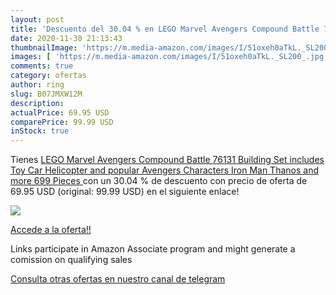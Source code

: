 ```yaml
---
layout: post
title: 'Descuento del 30.04 % en LEGO Marvel Avengers Compound Battle 761'
date: 2020-11-30 21:13:43
thumbnailImage: 'https://m.media-amazon.com/images/I/51oxeh0aTkL._SL200_.jpg'
images: [ 'https://m.media-amazon.com/images/I/51oxeh0aTkL._SL200_.jpg' ]
comments: true
category: ofertas
author: ring
slug: B07JMXW12M
description:
actualPrice: 69.95 USD
comparePrice: 99.99 USD
inStock: true
---
```


Tienes [LEGO Marvel Avengers Compound Battle 76131 Building Set includes Toy Car  Helicopter  and popular Avengers Characters Iron Man  Thanos and more  699 Pieces ](https://www.amazon.com/dp/B07JMXW12M/?tag=tolees-20) con un 30.04 % de descuento con precio de oferta de 69.95 USD (original: 99.99 USD) en el siguiente enlace!

[![](https://m.media-amazon.com/images/I/51oxeh0aTkL._SL200_.jpg)](https://www.amazon.com/dp/B07JMXW12M/?tag=tolees-20)

[Accede a la oferta!!](https://www.amazon.com/dp/B07JMXW12M/?tag=tolees-20)

Links participate in Amazon Associate program and might generate a comission on qualifying sales

[Consulta otras ofertas en nuestro canal de telegram](https://t.me/s/ofertas25)
